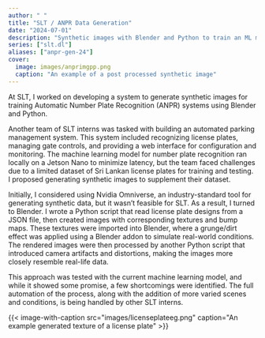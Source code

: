 ```yaml
---
author: " "
title: "SLT / ANPR Data Generation"
date: "2024-07-01"
description: "Synthetic images with Blender and Python to train an ML model for Automatic Number Plate Recognition"
series: ["slt.dl"]
aliases: ["anpr-gen-24"]
cover:
  image: images/anprimgpp.png
  caption: "An example of a post processed synthetic image"
---
```


At SLT, I worked on developing a system to generate synthetic images for training Automatic Number Plate Recognition (ANPR) systems using Blender and Python.

<!--more-->

Another team of SLT interns was tasked with building an automated parking management system. This system included recognizing license plates, managing gate controls, and providing a web interface for configuration and monitoring. The machine learning model for number plate recognition ran locally on a Jetson Nano to minimize latency, but the team faced challenges due to a limited dataset of Sri Lankan license plates for training and testing. I proposed generating synthetic images to supplement their dataset.

Initially, I considered using Nvidia Omniverse, an industry-standard tool for generating synthetic data, but it wasn’t feasible for SLT. As a result, I turned to Blender. I wrote a Python script that read license plate designs from a JSON file, then created images with corresponding textures and bump maps. These textures were imported into Blender, where a grunge/dirt effect was applied using a Blender addon to simulate real-world conditions. The rendered images were then processed by another Python script that introduced camera artifacts and distortions, making the images more closely resemble real-life data.

This approach was tested with the current machine learning model, and while it showed some promise, a few shortcomings were identified. The full automation of the process, along with the addition of more varied scenes and conditions, is being handled by other SLT interns.



{{< image-with-caption src="images/licenseplateeg.png" caption="An example generated texture of a license plate" >}}
